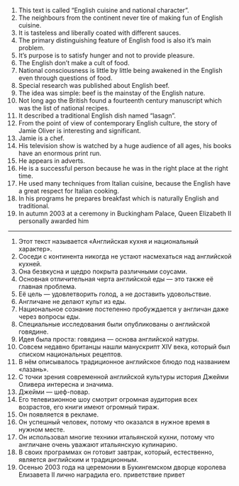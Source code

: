 1. This text is called “English cuisine and national character”. 
2. The neighbours from the continent never tire of making fun of English cuisine. 
3. It is tasteless and liberally coated with different sauces. 
4. The primary distinguishing feature of English food is also it’s main problem. 
5. It’s purpose is to satisfy hunger and not to provide pleasure. 
6. The English don’t make a cult of food. 
7. National consciousness is little by little being awakened in the English even through questions of food. 
8. Special research was published about English beef. 
9. The idea was simple: beef is the mainstay of the English nature.
10. Not long ago the British found a fourteenth century manuscript which was the list of national recipes.
11. It described a traditional English dish named “lasagn”. 
12. From the point of view of contemporary English culture, the story of Jamie Oliver is interesting and significant. 
13. Jamie is a chef. 
14. His television show is watched by a huge audience of all ages, his books have an enormous print run.
15. He appears in adverts. 
16. He is a successful person because he was in the right place at the right time. 
17. He used many techniques from Italian cuisine, because the English have a great respect for Italian cooking. 
18. In his programs he prepares breakfast which is naturally English and traditional. 
19. In autumn 2003 at a ceremony in Buckingham Palace, Queen Elizabeth II personally awarded him
---
1. Этот текст называется «Английская кухня и национальный характер». 
2. Соседи с континента никогда не устают насмехаться над английской кухней. 
3. Она безвкусна и щедро покрыта различными соусами. 
4. Основная отличительная черта английской еды — это также её главная проблема. 
5. Её цель — удовлетворить голод, а не доставить удовольствие. 
6. Англичане не делают культ из еды. 
7. Национальное сознание постепенно пробуждается у англичан даже через вопросы еды. 
8. Специальные исследования были опубликованы о английской говядине. 
9. Идея была проста: говядина — основа английской натуры. 
10. Совсем недавно британцы нашли манускрипт XIV века, который был списком национальных рецептов. 
11. В нём описывалось традиционное английское блюдо под названием «лазань». 
12. С точки зрения современной английской культуры история Джейми Оливера интересна и значима. 
13. Джейми — шеф-повар. 
14. Его телевизионное шоу смотрит огромная аудитория всех возрастов, его книги имеют огромный тираж. 
15. Он появляется в рекламе. 
16. Он успешный человек, потому что оказался в нужное время в нужном месте. 
17. Он использовал многие техники итальянской кухни, потому что англичане очень уважают итальянскую кулинарию. 
18. В своих программах он готовит завтрак, который, естественно, является английским и традиционным. 
19. Осенью 2003 года на церемонии в Букингемском дворце королева Елизавета II лично наградила его.
	приветствие   привет 